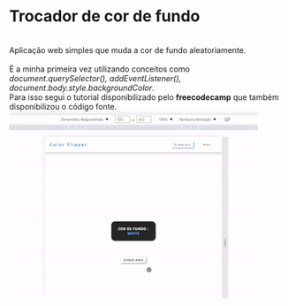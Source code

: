 <h1>Trocador de cor de fundo</h1><br/>
Aplicação web simples que muda a cor de fundo aleatoriamente.<br/><br/>
É a minha primeira vez utilizando conceitos como 
<em>document.querySelector(), addEventListener(),  document.body.style.backgroundColor</em>. <br/>
Para isso segui o tutorial disponibilizado pelo <strong>freecodecamp</strong> que também disponibilizou o código fonte. 

<img src="to_readme/teste.gif">
